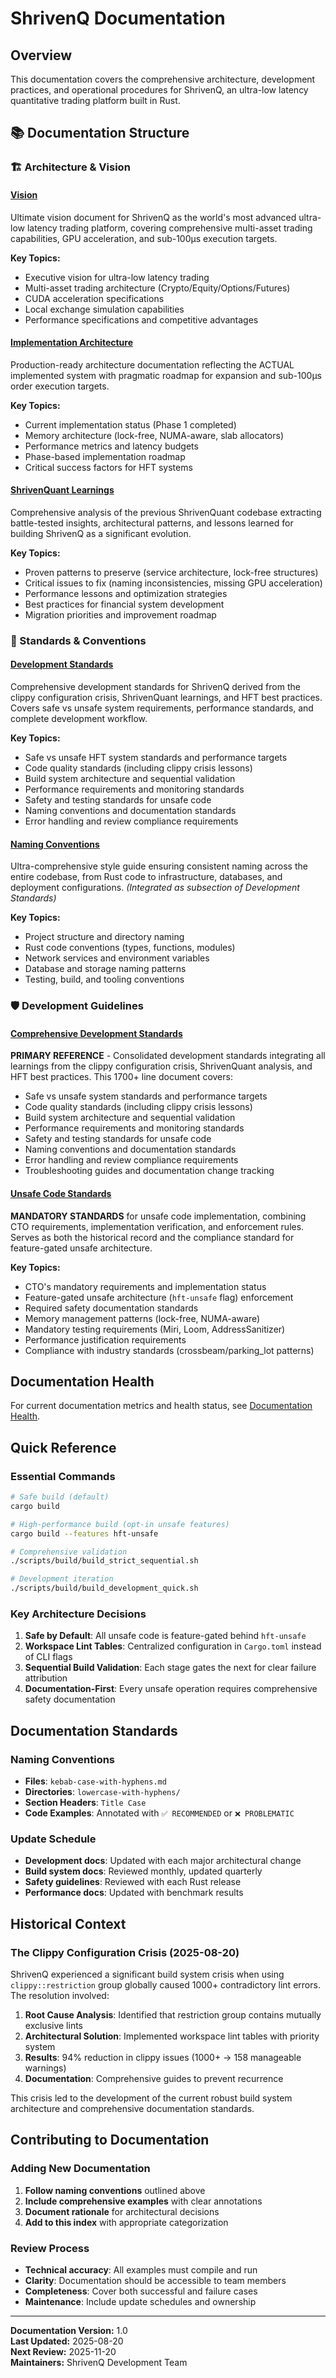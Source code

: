 # ShrivenQ Documentation

## Overview

This documentation covers the comprehensive architecture, development practices, and operational procedures for ShrivenQ, an ultra-low latency quantitative trading platform built in Rust.

## 📚 Documentation Structure

### 🏗️ Architecture & Vision

#### [Vision](architecture/VISION.md)
Ultimate vision document for ShrivenQ as the world's most advanced ultra-low latency trading platform, covering comprehensive multi-asset trading capabilities, GPU acceleration, and sub-100μs execution targets.

**Key Topics:**
- Executive vision for ultra-low latency trading
- Multi-asset trading architecture (Crypto/Equity/Options/Futures) 
- CUDA acceleration specifications
- Local exchange simulation capabilities
- Performance specifications and competitive advantages

#### [Implementation Architecture](architecture/IMPLEMENTATION.md) 
Production-ready architecture documentation reflecting the ACTUAL implemented system with pragmatic roadmap for expansion and sub-100μs order execution targets.

**Key Topics:**
- Current implementation status (Phase 1 completed)
- Memory architecture (lock-free, NUMA-aware, slab allocators)
- Performance metrics and latency budgets
- Phase-based implementation roadmap
- Critical success factors for HFT systems

#### [ShrivenQuant Learnings](architecture/SHRIVENQUANT_LEARNINGS.md)
Comprehensive analysis of the previous ShrivenQuant codebase extracting battle-tested insights, architectural patterns, and lessons learned for building ShrivenQ as a significant evolution.

**Key Topics:**
- Proven patterns to preserve (service architecture, lock-free structures)
- Critical issues to fix (naming inconsistencies, missing GPU acceleration)
- Performance lessons and optimization strategies
- Best practices for financial system development
- Migration priorities and improvement roadmap

### 🎨 Standards & Conventions

#### [Development Standards](standards/DEVELOPMENT_STANDARDS.md)
Comprehensive development standards for ShrivenQ derived from the clippy configuration crisis, ShrivenQuant learnings, and HFT best practices. Covers safe vs unsafe system requirements, performance standards, and complete development workflow.

**Key Topics:**
- Safe vs unsafe HFT system standards and performance targets
- Code quality standards (including clippy crisis lessons)
- Build system architecture and sequential validation
- Performance requirements and monitoring standards
- Safety and testing standards for unsafe code
- Naming conventions and documentation standards
- Error handling and review compliance requirements

#### [Naming Conventions](standards/NAMING_CONVENTIONS.md)
Ultra-comprehensive style guide ensuring consistent naming across the entire codebase, from Rust code to infrastructure, databases, and deployment configurations. *(Integrated as subsection of Development Standards)*

**Key Topics:**
- Project structure and directory naming
- Rust code conventions (types, functions, modules)
- Network services and environment variables
- Database and storage naming patterns
- Testing, build, and tooling conventions

### 🛡️ Development Guidelines

#### [Comprehensive Development Standards](standards/DEVELOPMENT_STANDARDS.md)
**PRIMARY REFERENCE** - Consolidated development standards integrating all learnings from the clippy configuration crisis, ShrivenQuant analysis, and HFT best practices. This 1700+ line document covers:
- Safe vs unsafe system standards and performance targets
- Code quality standards (including clippy crisis lessons)
- Build system architecture and sequential validation
- Performance requirements and monitoring standards
- Safety and testing standards for unsafe code
- Naming conventions and documentation standards
- Error handling and review compliance requirements
- Troubleshooting guides and documentation change tracking

#### [Unsafe Code Standards](standards/UNSAFE_CODE_STANDARDS.md)
**MANDATORY STANDARDS** for unsafe code implementation, combining CTO requirements, implementation verification, and enforcement rules. Serves as both the historical record and the compliance standard for feature-gated unsafe architecture.

**Key Topics:**
- CTO's mandatory requirements and implementation status
- Feature-gated unsafe architecture (`hft-unsafe` flag) enforcement
- Required safety documentation standards
- Memory management patterns (lock-free, NUMA-aware)
- Mandatory testing requirements (Miri, Loom, AddressSanitizer)
- Performance justification requirements
- Compliance with industry standards (crossbeam/parking_lot patterns)

## Documentation Health

For current documentation metrics and health status, see [Documentation Health](metrics/documentation-health.md).

## Quick Reference

### Essential Commands

```bash
# Safe build (default)
cargo build

# High-performance build (opt-in unsafe features)
cargo build --features hft-unsafe

# Comprehensive validation
./scripts/build/build_strict_sequential.sh

# Development iteration
./scripts/build/build_development_quick.sh
```

### Key Architecture Decisions

1. **Safe by Default**: All unsafe code is feature-gated behind `hft-unsafe`
2. **Workspace Lint Tables**: Centralized configuration in `Cargo.toml` instead of CLI flags
3. **Sequential Build Validation**: Each stage gates the next for clear failure attribution
4. **Documentation-First**: Every unsafe operation requires comprehensive safety documentation

## Documentation Standards

### Naming Conventions

- **Files**: `kebab-case-with-hyphens.md`
- **Directories**: `lowercase-with-hyphens/`
- **Section Headers**: `Title Case`
- **Code Examples**: Annotated with `✅ RECOMMENDED` or `❌ PROBLEMATIC`

### Update Schedule

- **Development docs**: Updated with each major architectural change
- **Build system docs**: Reviewed monthly, updated quarterly
- **Safety guidelines**: Reviewed with each Rust release
- **Performance docs**: Updated with benchmark results

## Historical Context

### The Clippy Configuration Crisis (2025-08-20)

ShrivenQ experienced a significant build system crisis when using `clippy::restriction` group globally caused 1000+ contradictory lint errors. The resolution involved:

1. **Root Cause Analysis**: Identified that restriction group contains mutually exclusive lints
2. **Architectural Solution**: Implemented workspace lint tables with priority system
3. **Results**: 94% reduction in clippy issues (1000+ → 158 manageable warnings)
4. **Documentation**: Comprehensive guides to prevent recurrence

This crisis led to the development of the current robust build system architecture and comprehensive documentation standards.

## Contributing to Documentation

### Adding New Documentation

1. **Follow naming conventions** outlined above
2. **Include comprehensive examples** with clear annotations
3. **Document rationale** for architectural decisions
4. **Add to this index** with appropriate categorization

### Review Process

- **Technical accuracy**: All examples must compile and run
- **Clarity**: Documentation should be accessible to team members
- **Completeness**: Cover both successful and failure cases
- **Maintenance**: Include update schedules and ownership

---

**Documentation Version:** 1.0  
**Last Updated:** 2025-08-20  
**Next Review:** 2025-11-20  
**Maintainers:** ShrivenQ Development Team
